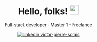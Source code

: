 <div align="center">

  # Hello, folks! <img src="https://raw.githubusercontent.com/MartinHeinz/MartinHeinz/master/wave.gif" width="30px">

<!-- I'm Victor Sorais, four year student at [{EPITECH}](https://www.epitech.eu/fr/). You can visit my web site [victorsorais.fr](https://www.victorsorais.fr)(under construction) -->
  
Full-stack developer - Master 1 - Freelance


[![Linkedin victor-pierre-sorais](https://img.shields.io/badge/LinkedIn-0077B5?style=for-the-badge&logo=linkedin&logoColor=white)](https://www.linkedin.com/in/victor-pierre-sorais-1756a1185/)
<!-- [![Stackoverflow victor-pierre-sorais](https://img.shields.io/badge/Stack_Overflow-FE7A16?style=for-the-badge&logo=stack-overflow&logoColor=white)](https://stackoverflow.com/users/16548300/niewtone) -->

</div>
